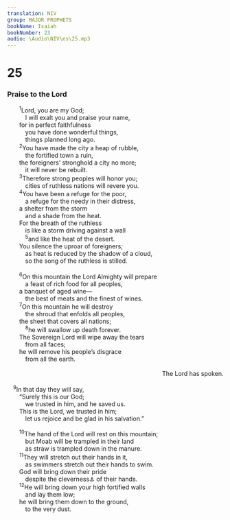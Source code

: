 ```yaml
---
translation: NIV
group: MAJOR PROPHETS
bookName: Isaiah 
bookNumber: 23
audio: \Audio\NIV\es\25.mp3
---
```


<div class="title"><h1>25</h1><h3>Praise to the Lord </h3></div>
<span class="verse es_25_1">  <sup>1</sup>Lord, you are my God; <br/>   I will exalt you and praise your name, <br/>  for in perfect faithfulness <br/>   you have done wonderful things, <br/>   things planned long ago. <br/></span>
<span class="verse es_25_2">  <sup>2</sup>You have made the city a heap of rubble, <br/>   the fortified town a ruin, <br/>  the foreigners’ stronghold a city no more; <br/>   it will never be rebuilt. <br/></span>
<span class="verse es_25_3">  <sup>3</sup>Therefore strong peoples will honor you; <br/>   cities of ruthless nations will revere you. <br/></span>
<span class="verse es_25_4">  <sup>4</sup>You have been a refuge for the poor, <br/>   a refuge for the needy in their distress, <br/>  a shelter from the storm <br/>   and a shade from the heat. <br/>  For the breath of the ruthless <br/>   is like a storm driving against a wall <br/></span>
<span class="verse es_25_5">   <sup>5</sup>and like the heat of the desert. <br/>  You silence the uproar of foreigners; <br/>   as heat is reduced by the shadow of a cloud, <br/>   so the song of the ruthless is stilled. <br/><br/></span>
<span class="verse es_25_6">  <sup>6</sup>On this mountain the Lord Almighty will prepare <br/>   a feast of rich food for all peoples, <br/>  a banquet of aged wine— <br/>   the best of meats and the finest of wines. <br/></span>
<span class="verse es_25_7">  <sup>7</sup>On this mountain he will destroy <br/>   the shroud that enfolds all peoples, <br/>  the sheet that covers all nations; <br/></span>
<span class="verse es_25_8">   <sup>8</sup>he will swallow up death forever. <br/>  The Sovereign Lord will wipe away the tears <br/>   from all faces; <br/>  he will remove his people’s disgrace <br/>   from all the earth. <br/> <aside style="text-align:right;">The Lord has spoken. </aside><br/></span>
<span class="verse es_25_9"> <sup>9</sup>In that day they will say, <br/>  “Surely this is our God; <br/>   we trusted in him, and he saved us. <br/>  This is the Lord, we trusted in him; <br/>   let us rejoice and be glad in his salvation.” <br/><br/></span>
<span class="verse es_25_10">  <sup>10</sup>The hand of the Lord will rest on this mountain; <br/>   but Moab will be trampled in their land <br/>   as straw is trampled down in the manure. <br/></span>
<span class="verse es_25_11">  <sup>11</sup>They will stretch out their hands in it, <br/>   as swimmers stretch out their hands to swim. <br/>  God will bring down their pride <br/>   despite the cleverness<a data-toggle="tooltip" data-placement="bottom" title="The meaning of the Hebrew for this word is uncertain.">⚓</a> of their hands. <br/></span>
<span class="verse es_25_12">  <sup>12</sup>He will bring down your high fortified walls <br/>   and lay them low; <br/>  he will bring them down to the ground, <br/>   to the very dust. <br/></span>
